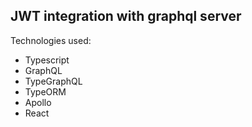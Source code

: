<h2>JWT integration with graphql server</h2> 

Technologies used: 
- Typescript
- GraphQL
- TypeGraphQL
- TypeORM
- Apollo
- React